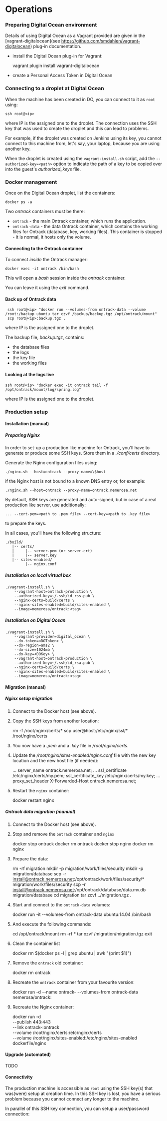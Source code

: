 Operations
==========

### Preparing Digital Ocean environment

Details of using Digital Ocean as a Vagrant provided are given in the
[vagrant-digitalocean](see https://github.com/smdahlen/vagrant-digitalocean) plug-in documentation.

* install the Digital Ocean plug-in for Vagrant:

    vagrant plugin install vagrant-digitalocean

* create a Personal Access Token in Digital Ocean


### Connecting to a droplet at Digital Ocean

When the machine has been created in DO, you can connect to it as `root` using:

    ssh root@<ip>

where IP is the assigned one to the droplet. The connection uses the SSH key that was used to create the droplet and
this can lead to problems.

For example, if the droplet was created on Jenkins using its key, you cannot connect to this machine from, let's say,
your laptop, because you are using another key.

When the droplet is created using the `vagrant-install.sh` script, add the `--authorized-key=<path>` option to
indicate the path of a key to be copied over into the guest's _authorized_keys_ file.

### Docker management

Once on the Digital Ocean droplet, list the containers:

    docker ps -a

Two _ontrack_ containers must be there:

* `ontrack` - the main Ontrack container, which runs the application.
* `ontrack-data` - the data Ontrack container, which contains the working files for Ontrack (database, key, working
files). This container is stopped - it is normal, it hosts only the volume.

#### Connecting to the Ontrack container

To connect _inside_ the Ontrack manager:

    docker exec -it ontrack /bin/bash

This will open a _bash_ session inside the _ontrack_ container.

You can leave it using the _exit_ command.

#### Back up of Ontrack data

     ssh root@<ip> "docker run --volumes-from ontrack-data --volume /root:/backup ubuntu tar czvf /backup/backup.tgz /opt/ontrack/mount"
     scp root@<ip>:backup.tgz .

where IP is the assigned one to the droplet.

The backup file, _backup.tgz_, contains:

* the database files
* the logs
* the key file
* the working files

#### Looking at the logs live

    ssh root@<ip> "docker exec -it ontrack tail -f /opt/ontrack/mount/log/spring.log"

where IP is the assigned one to the droplet.

### Production setup

#### Installation (manual)

##### Preparing Nginx

In order to set-up a production like machine for Ontrack, you'll have to generate or produce some SSH keys. Store
them in a _./conf/certs_ directory.

Generate the Nginx configuration files using:

    ./nginx.sh --host=ontrack --proxy-name=\$host

if the Nginx host is not bound to a known DNS entry or, for example:

    ./nginx.sh --host=ontrack --proxy-name=ontrack.nemerosa.net

By default, SSH keys are generated and auto-signed, but in case of a real production like server, use additionally:

    ... --cert-pem=<path to .pem file> --cert-key=<path to .key file>

to prepare the keys.

In all cases, you'll have the following structure:

    ./build/
       |-- certs/
       |     |-- server.pem (or server.crt)
       |     |-- server.key
       |-- sites-enabled/
             |-- nginx.conf

##### Installation on local virtual box

    ./vagrant-install.sh \
        --vagrant-host=ontrack-production \
        --authorized-key=~/.ssh/id_rss.pub \
        --nginx-certs=build/certs \
        --nginx-sites-enabled=build/sites-enabled \
        --image=nemerosa/ontrack:<tag>

##### Installation on Digital Ocean

    ./vagrant-install.sh \
        --vagrant-provider=digital_ocean \
        --do-token=<DOToken> \
        --do-region=ams2 \
        --do-size=1024mb \
        --do-key=<DOKey> \
        --vagrant-host=ontrack-production \
        --authorized-key=~/.ssh/id_rsa.pub \
        --nginx-certs=build/certs \
        --nginx-sites-enabled=build/sites-enabled \
        --image=nemerosa/ontrack:<tag>

#### Migration (manual)

##### Nginx setup migration

1. Connect to the Docker host (see above).
2. Copy the SSH keys from another location:

    rm -f /root/nginx/certs/*
    scp user@host:/etc/nginx/ssl/* /root/nginx/certs

3. You now have a _.pem_ and a _.key_  file in _/root/nginx/certs_.
4. Update the _/root/nginx/sites-enabled/nginx.conf_  file with the new key location and the new host file (if needed):

    ...
    server_name ontrack.nemerosa.net;
    ...
    ssl_certificate /etc/nginx/certs/my.pem;
    ssl_certificate_key /etc/nginx/certs/my.key;
    ...
    proxy_set_header X-Forwarded-Host ontrack.nemerosa.net;

5. Restart the `nginx` container:

    docker restart nginx

##### Ontrack data migration (manual)

1. Connect to the Docker host (see above).
2. Stop and remove the `ontrack` container and `nginx`

    docker stop ontrack
    docker rm ontrack
    docker stop nginx
    docker rm nginx

3. Prepare the data:

    rm -rf migration
    mkdir -p migration/work/files/security
    mkdir -p migration/database
    scp -r install@ontrack.nemerosa.net:/opt/ontrack/work/files/security/* migration/work/files/security
    scp -r install@ontrack.nemerosa.net:/opt/ontrack/database/data.mv.db migration/database
    cd migration
    tar zcvf ../migration.tgz .

4. Start and connect to the `ontrack-data` volumes:

    docker run -it --volumes-from ontrack-data ubuntu:14.04 /bin/bash

5. And execute the following commands:

    cd /opt/ontrack/mount
    rm -rf *
    tar xzvf /migration/migration.tgz
    exit

6. Clean the container list

    docker rm $(docker ps -l | grep ubuntu  | awk "{print \$1}")

7. Remove the `ontrack` old container:

    docker rm ontrack

8. Recreate the `ontrack` container from your favourite version:

    docker run -d --name ontrack-<version> --volumes-from ontrack-data nemerosa/ontrack:<version>

9. Recreate the Nginx container:

    docker run -d \
        --publish 443:443 \
        --link ontrack-<version>:ontrack \
        --volume /root/nginx/certs:/etc/nginx/certs \
        --volume /root/nginx/sites-enabled:/etc/nginx/sites-enabled \
        dockerfile/nginx

#### Upgrade (automated)

TODO

#### Connectivity

The production machine is accessible as `root` using the SSH key(s) that was(were) setup at creation time. In this
SSH key is lost, you have a serious problem because you cannot connect any longer to the machine.

In parallel of this SSH key connection, you can setup a user/password connection:

